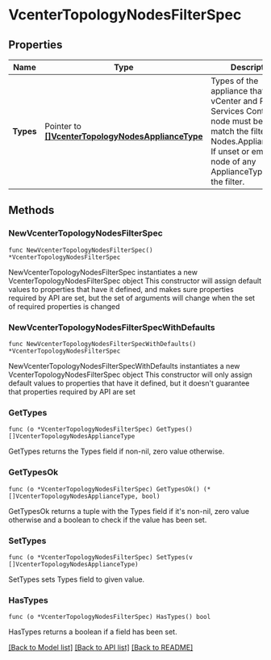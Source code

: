 # VcenterTopologyNodesFilterSpec

## Properties

Name | Type | Description | Notes
------------ | ------------- | ------------- | -------------
**Types** | Pointer to [**[]VcenterTopologyNodesApplianceType**](VcenterTopologyNodesApplianceType.md) | Types of the appliance that a vCenter and Platform Services Controller node must be to match the filter (see Nodes.ApplianceType. If unset or empty, node of any ApplianceType match the filter. | [optional] 

## Methods

### NewVcenterTopologyNodesFilterSpec

`func NewVcenterTopologyNodesFilterSpec() *VcenterTopologyNodesFilterSpec`

NewVcenterTopologyNodesFilterSpec instantiates a new VcenterTopologyNodesFilterSpec object
This constructor will assign default values to properties that have it defined,
and makes sure properties required by API are set, but the set of arguments
will change when the set of required properties is changed

### NewVcenterTopologyNodesFilterSpecWithDefaults

`func NewVcenterTopologyNodesFilterSpecWithDefaults() *VcenterTopologyNodesFilterSpec`

NewVcenterTopologyNodesFilterSpecWithDefaults instantiates a new VcenterTopologyNodesFilterSpec object
This constructor will only assign default values to properties that have it defined,
but it doesn't guarantee that properties required by API are set

### GetTypes

`func (o *VcenterTopologyNodesFilterSpec) GetTypes() []VcenterTopologyNodesApplianceType`

GetTypes returns the Types field if non-nil, zero value otherwise.

### GetTypesOk

`func (o *VcenterTopologyNodesFilterSpec) GetTypesOk() (*[]VcenterTopologyNodesApplianceType, bool)`

GetTypesOk returns a tuple with the Types field if it's non-nil, zero value otherwise
and a boolean to check if the value has been set.

### SetTypes

`func (o *VcenterTopologyNodesFilterSpec) SetTypes(v []VcenterTopologyNodesApplianceType)`

SetTypes sets Types field to given value.

### HasTypes

`func (o *VcenterTopologyNodesFilterSpec) HasTypes() bool`

HasTypes returns a boolean if a field has been set.


[[Back to Model list]](../README.md#documentation-for-models) [[Back to API list]](../README.md#documentation-for-api-endpoints) [[Back to README]](../README.md)


